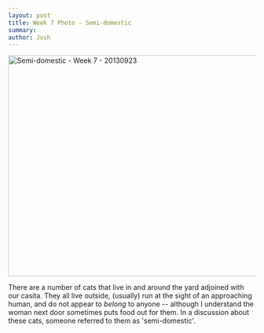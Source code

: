 ```yaml
---
layout: post
title: Week 7 Photo - Semi-domestic
summary:
author: Josh
---
```


<a href="http://www.flickr.com/photos/jbranchaud/10008454366/"
title="Semi-domestic - Week 7 - 20130923 by jbranchaud, on Flickr"><img
src="http://farm4.staticflickr.com/3811/10008454366_235b4ac5bc_c.jpg"
width="800" height="450" alt="Semi-domestic - Week 7 - 20130923"></a>

There are a number of cats that live in and around the yard adjoined with
our casita. They all live outside, (usually) run at the sight of an
approaching human, and do not appear to *belong* to anyone -- although I
understand the woman next door sometimes puts food out for them. In a
discussion about these cats, someone referred to them as 'semi-domestic'.
